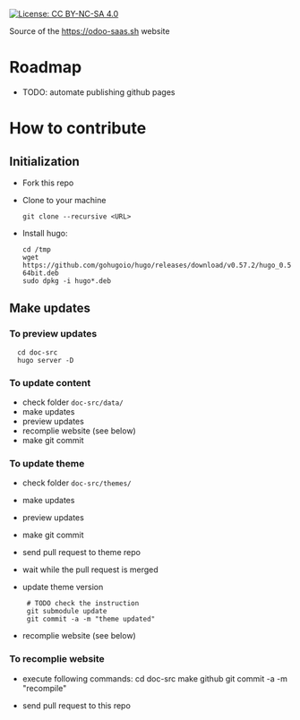 [![License: CC BY-NC-SA 4.0](https://licensebuttons.net/l/by-nc-sa/4.0/80x15.png)](https://creativecommons.org/licenses/by-nc-sa/4.0/)


Source of the https://odoo-saas.sh website

# Roadmap

* TODO: automate publishing github pages

# How to contribute

## Initialization

* Fork this repo
* Clone to your machine

      git clone --recursive <URL>

* Install hugo:

      cd /tmp
      wget https://github.com/gohugoio/hugo/releases/download/v0.57.2/hugo_0.57.2_Linux-64bit.deb
      sudo dpkg -i hugo*.deb

## Make updates

### To preview updates

      cd doc-src
      hugo server -D

### To update content

* check folder ``doc-src/data/``
* make updates
* preview updates
* recomplie website (see below)
* make git commit

### To update theme

* check folder ``doc-src/themes/``
* make updates
* preview updates
* make git commit
* send pull request to theme repo
* wait while the pull request is merged
* update theme version

       # TODO check the instruction
       git submodule update
       git commit -a -m "theme updated"

* recomplie website (see below)

### To recomplie website

* execute following commands:
      cd doc-src
      make github
      git commit -a -m "recompile"

* send pull request to this repo
